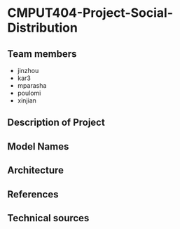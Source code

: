 # CMPUT404-Project-Social-Distribution

## Team members
* jinzhou
* kar3
* mparasha
* poulomi
* xinjian

## Description of Project

## Model Names

## Architecture

## References

## Technical sources
